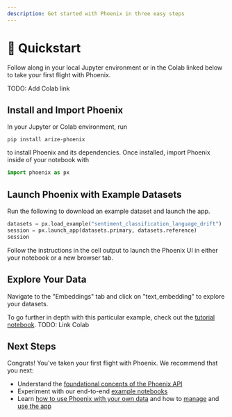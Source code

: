 ```yaml
---
description: Get started with Phoenix in three easy steps
---
```


# 🚀 Quickstart

Follow along in your local Jupyter environment or in the Colab linked below to take your first flight with Phoenix.

TODO: Add Colab link

## Install and Import Phoenix

In your Jupyter or Colab environment, run

```
pip install arize-phoenix
```

to install Phoenix and its dependencies. Once installed, import Phoenix inside of your notebook with

```python
import phoenix as px
```

## Launch Phoenix with Example Datasets

Run the following to download an example dataset and launch the app.

```python
datasets = px.load_example("sentiment_classification_language_drift")
session = px.launch_app(datasets.primary, datasets.reference)
session
```

Follow the instructions in the cell output to launch the Phoenix UI in either your notebook or a new browser tab.

## Explore Your Data

Navigate to the "Embeddings" tab and click on "text\_embedding" to explore your datasets.

To go further in depth with this particular example, check out the [tutorial notebook](https://github.com/Arize-ai/phoenix/blob/main/tutorials/sentiment\_classification\_tutorial.ipynb). TODO: Link Colab

## Next Steps

Congrats! You've taken your first flight with Phoenix. We recommend that you next:

* Understand the [foundational concepts of the Phoenix API](concepts/phoenix-basics.md)
* Experiment with our end-to-end [example notebooks](tutorials/notebooks.md)
* Learn [how to use Phoenix with your own data](how-to/define-your-schema.md) and how to [manage](how-to/manage-the-app.md) and [use the app](how-to/use-the-app.md)
